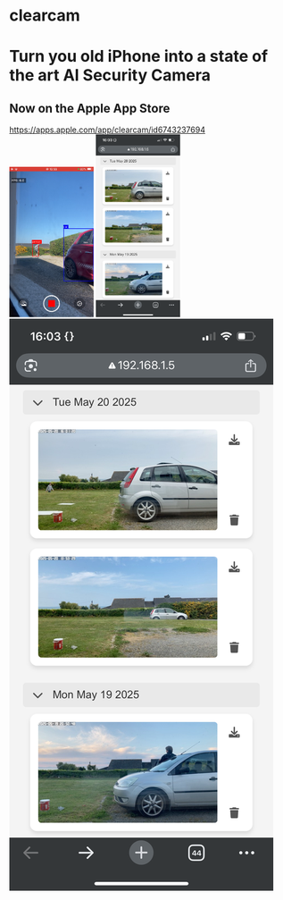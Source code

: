 # clearcam
# Turn you old iPhone into a state of the art AI Security Camera
## Now on the Apple App Store ##
https://apps.apple.com/app/clearcam/id6743237694
</br>
<img src="images/recording.PNG" alt="Screenshot" width="30%"/>
<img src="images/browser_events.PNG" alt="Screenshot" width="30%"/>
<img src="images/browser_events.PNG" alt="Screenshot"/>
